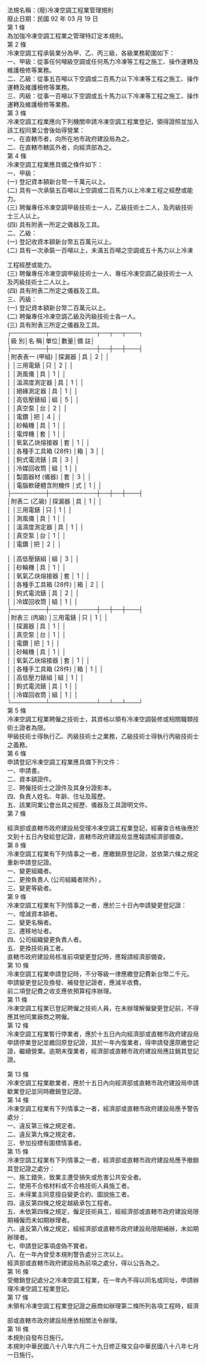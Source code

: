 法規名稱：(廢)冷凍空調工程業管理規則  
廢止日期：民國 92 年 03 月 19 日  
第 1 條  
為加強冷凍空調工程業之管理特訂定本規則。  
第 2 條  
冷凍空調工程承裝業分為甲、乙、丙三級，各級業務範圍如下：  
一、甲級：從事任何噸級空調或任何馬力冷凍等工程之施工、操作運轉及  
維護檢修等業務。  
二、乙級：從事五百噸以下空調或二百馬力以下冷凍等工程之施工、操作  
運轉及維護檢修等業務。  
三、丙級：從事一百噸以下空調或五十馬力以下冷凍等工程之施工、操作  
運轉及維護檢修等業務。  
第 3 條  
冷凍空調工程業應向下列機關申請冷凍空調工程業登記，領得證照並加入  
該工程同業公會後始得營業：  
一、在直轄市者，向所在地市政府建設局為之。  
二、在直轄市轄區外者，向經濟部為之。  
第 4 條  
冷凍空調工程業應具備之條件如下：  
一、甲級：  
(一) 登記資本額新台幣一千萬元以上。  
(二) 具有一次承裝五百噸以上空調或二百馬力以上冷凍工程之經歷或能  
力。  
(三) 聘僱專任冷凍空調甲級技術士一人，乙級技術士二人，及丙級技術  
士三人以上。  
(四) 具有附表一所定之儀器及工具。  
二、乙級：  
(一) 登記收資本額新台幣五百萬元以上。  
(二) 具有一次承裝一百噸以上，未滿五百噸之空調或五十馬力以上冷凍  


工程經歷或能力。  
(三) 聘僱專任冷凍空調甲級技術士一人、專任冷凍空調乙級技術士一人  
及丙級技術士二人以上。  
(四) 具有附表二所定之儀器及工具。  
三、丙級：  
(一) 登記資本額新台幣二百萬元以上。  
(二) 聘僱專任冷凍空調乙級及丙級技術士各一人。  
(三) 具有附表三所定之儀器及工具。  
┌────────┬───────────┬──┬──┬───┐  
│級 別│名 稱│單位│數量│備 註│  
├────────┼───────────┼──┼──┼───┤  
│附表表一 (甲組) │探漏器 │具 │ 2 │ │  
│ │三用電錶 │只 │ 2 │ │  
│ │測風儀 │具 │ 1 │ │  
│ │溫濕度測定器 │具 │ 1 │ │  
│ │絕緣測定器 │具 │ 1 │ │  
│ │高低壓錶組 │組 │ 5 │ │  
│ │真空泵 │台 │ 2 │ │  
│ │電鑽 │把 │ 4 │ │  
│ │砂輪機 │具 │ 1 │ │  
│ │電焊機 │套 │ 1 │ │  
│ │氧氣乙炔熔接器 │套 │ 1 │ │  
│ │各種手工具箱 (28件) │箱 │ 3 │ │  
│ │鉤式電流錶 │具 │ 3 │ │  
│ │冷媒回收筒 │組 │ 1 │ │  
│ │製圖器材 (儀器) │套 │ 3 │ │  
│ │電腦軟硬體含附機件 │式 │ 1 │ │  
├────────┼───────────┼──┼──┼───┤  
│附表二 (乙級) │探漏器 │具 │ 1 │ │  
│ │三用電錶 │只 │ 1 │ │  
│ │測風儀 │具 │ 1 │ │  
│ │溫濕度測定器 │具 │ 1 │ │  
│ │真空泵 │台 │ 1 │ │  
│ │電鑽 │把 │ 2 │ │  


│ │高低壓錶組 │組 │ 3 │ │  
│ │砂輪機 │具 │ 1 │ │  
│ │氧氣乙炔熔接器 │套 │ 1 │ │  
│ │各種手工具箱 (28件) │箱 │ 2 │ │  
│ │鉤式電流錶 │具 │ 2 │ │  
│ │冷媒回收筒 │組 │ 1 │ │  
├────────┼───────────┼──┼──┼───┤  
│附表三 (丙級) │三用電錶 │只 │ 1 │ │  
│ │探漏器 │具 │ 1 │ │  
│ │真空泵 │台 │ 1 │ │  
│ │電鑽 │把 │ 1 │ │  
│ │砂輪機 │具 │ 1 │ │  
│ │氧氣乙炔熔接器 │套 │ 1 │ │  
│ │各種手工具箱 (28件) │箱 │ 1 │ │  
│ │高低壓力錶組 │組 │ 1 │ │  
│ │鉤式電流錶 │具 │ 1 │ │  
│ │冷媒回收筒 │組 │ 1 │ │  
└────────┴───────────┴──┴──┴───┘  
第 5 條  
冷凍空調工程業聘僱之技術士，其資格以領有冷凍空調裝修或相關職類技  
術士證者為限。  
甲級技術士得執行乙、丙級技術士之業務，乙級技術士得執行丙級技術士  
之義務。  
第 6 條  
申請登記冷凍空調工程業應具備下列文件：  
一、申請書。  
二、資本額證件。  
三、聘僱技術士之證件及其身分證影本。  
四、負責人姓名、年齡、住址及履歷。  
五、該業同業公會出具之經歷、儀器及工具證明文件。  
第 7 條  


經濟部或直轄市政府建設局受理冷凍空調工程業登記，經審查合格後應於  
文到十五日內發給登記證，直轄市政府建設局並應報請經濟部備查。  
第 8 條  
冷凍空調工程業有下列情事之一者，應繳銷原登記證，並依第六條之規定  
重新申請登記證。  
一、變更組織者。  
二、更換負責人 (公司組織者除外) 。  
三、變更等級者。  
第 9 條  
冷凍空調工程業有下列情事之一者，應於三十日內申請變更登記證：  
一、增減資本額者。  
二、變更名稱者。  
三、遷移地址者。  
四、公司組織變更負責人者。  
五、更換技術員工者。  
直轄市政府建設局核准前項變更登記時，應報請經濟部備查。  
第 10 條  
冷凍空調工程業申請登記時，不分等級一律應繳登記費新台幣二千元。  
申請變更登記及換發、補發登記證者，應減半收費。  
前二項登記費之收支應依預算程序辦理。  
第 11 條  
冷凍空調工程業已登記聘僱之技術人員，在未辦理解僱變更登記前，不得  
應其他同業廠商之聘僱。  
第 12 條  
冷凍空調工程業暫行停業者，應於十五日內向經濟部或直轄市政府建設局  
申請停業登記並繳回原登記證，其於一年內復業者，得申請發還原繳登記  
證，繼續營業。逾期未復業者，經濟部或直轄市政府建設局應註銷其登記  
證。  


第 13 條  
冷凍空調工程業歇業者，應於十五日內向經濟部或直轄市政府建設局申請  
歇業登記並同時繳銷登記證。  
第 14 條  
冷凍空調工程業有下列情事之一者，經濟部或直轄市政府建設局應予警告  
處分：  
一、違反第三條之規定者。  
二、違反第九條之規定者。  
三、參加投標有圍標情事者。  
第 15 條  
冷凍空調工程業有下列情事之一者，經濟部或直轄市政府建設局應予撤銷  
其登記證之處分：  
一、施工錯失，致業主遭受損失或危害公共安全者。  
二、使用不合格材料或不合格技術人員施工者。  
三、未得業主同意擅自變更合約、圖說施工者。  
四、違反第四條之規定越級承包工程者。  
五、未依第四條之規定，僱足技術員工，經經濟部或直轄市政府建設局限  
期補僱而未如期辦理者。  
六、違反第八條之規定，經經濟部或直轄市政府建設局限期補辦，未如期  
辦理者。  
七、申請登記事項虛偽不實者。  
八、在一年內曾受本規則警告處分三次以上。  
經濟部或直轄市政府建設局為前項之處分，得以公告為之。  
第 16 條  
受撤銷登記處分之冷凍空調工程業，在一年內不得以同名或同址，申請辦  
理冷凍空調工程業登記。  
第 17 條  
未領有冷凍空調工程業登記證之廠商如辦理第二條所列各項工程時，經濟  


部或直轄市政府建設局應依相關法令辦理。  
第 18 條  
本規則自發布日施行。  
本規則中華民國八十八年六月二十九日修正條文自中華民國八十八年七月  
一日施行。  



